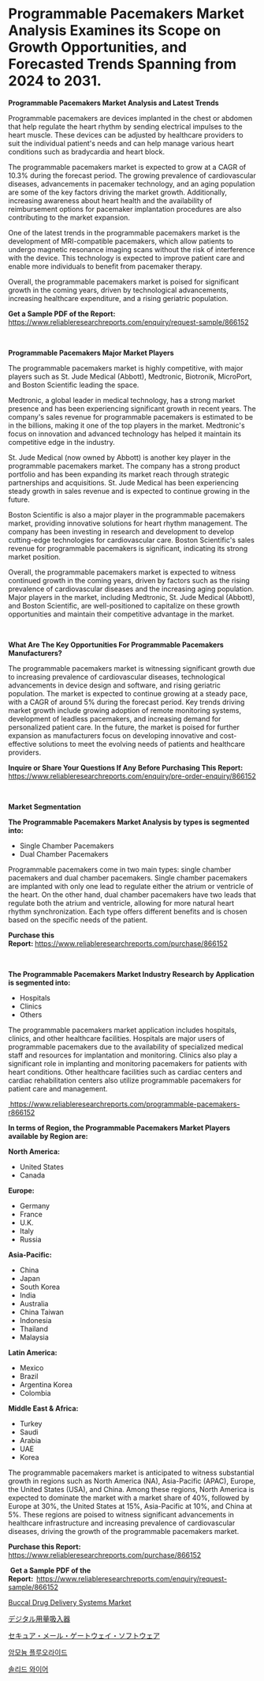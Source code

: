 <p><h1>Programmable Pacemakers Market Analysis Examines its Scope on Growth Opportunities, and Forecasted Trends Spanning from 2024 to 2031.</h1></p><p><strong>Programmable Pacemakers Market Analysis and Latest Trends</strong></p>
<p><p>Programmable pacemakers are devices implanted in the chest or abdomen that help regulate the heart rhythm by sending electrical impulses to the heart muscle. These devices can be adjusted by healthcare providers to suit the individual patient's needs and can help manage various heart conditions such as bradycardia and heart block.</p><p>The programmable pacemakers market is expected to grow at a CAGR of 10.3% during the forecast period. The growing prevalence of cardiovascular diseases, advancements in pacemaker technology, and an aging population are some of the key factors driving the market growth. Additionally, increasing awareness about heart health and the availability of reimbursement options for pacemaker implantation procedures are also contributing to the market expansion.</p><p>One of the latest trends in the programmable pacemakers market is the development of MRI-compatible pacemakers, which allow patients to undergo magnetic resonance imaging scans without the risk of interference with the device. This technology is expected to improve patient care and enable more individuals to benefit from pacemaker therapy.</p><p>Overall, the programmable pacemakers market is poised for significant growth in the coming years, driven by technological advancements, increasing healthcare expenditure, and a rising geriatric population.</p></p>
<p><strong>Get a Sample PDF of the Report:&nbsp;</strong> <a href="https://www.reliableresearchreports.com/enquiry/request-sample/866152">https://www.reliableresearchreports.com/enquiry/request-sample/866152</a></p>
<p>&nbsp;</p>
<p><strong>Programmable Pacemakers Major Market Players</strong></p>
<p><p>The programmable pacemakers market is highly competitive, with major players such as St. Jude Medical (Abbott), Medtronic, Biotronik, MicroPort, and Boston Scientific leading the space. </p><p>Medtronic, a global leader in medical technology, has a strong market presence and has been experiencing significant growth in recent years. The company's sales revenue for programmable pacemakers is estimated to be in the billions, making it one of the top players in the market. Medtronic's focus on innovation and advanced technology has helped it maintain its competitive edge in the industry.</p><p>St. Jude Medical (now owned by Abbott) is another key player in the programmable pacemakers market. The company has a strong product portfolio and has been expanding its market reach through strategic partnerships and acquisitions. St. Jude Medical has been experiencing steady growth in sales revenue and is expected to continue growing in the future.</p><p>Boston Scientific is also a major player in the programmable pacemakers market, providing innovative solutions for heart rhythm management. The company has been investing in research and development to develop cutting-edge technologies for cardiovascular care. Boston Scientific's sales revenue for programmable pacemakers is significant, indicating its strong market position.</p><p>Overall, the programmable pacemakers market is expected to witness continued growth in the coming years, driven by factors such as the rising prevalence of cardiovascular diseases and the increasing aging population. Major players in the market, including Medtronic, St. Jude Medical (Abbott), and Boston Scientific, are well-positioned to capitalize on these growth opportunities and maintain their competitive advantage in the market.</p></p>
<p>&nbsp;</p>
<p><strong>What Are The Key Opportunities For Programmable Pacemakers Manufacturers?</strong></p>
<p><p>The programmable pacemakers market is witnessing significant growth due to increasing prevalence of cardiovascular diseases, technological advancements in device design and software, and rising geriatric population. The market is expected to continue growing at a steady pace, with a CAGR of around 5% during the forecast period. Key trends driving market growth include growing adoption of remote monitoring systems, development of leadless pacemakers, and increasing demand for personalized patient care. In the future, the market is poised for further expansion as manufacturers focus on developing innovative and cost-effective solutions to meet the evolving needs of patients and healthcare providers.</p></p>
<p><strong>Inquire or Share Your Questions If Any Before Purchasing This Report:</strong> <a href="https://www.reliableresearchreports.com/enquiry/pre-order-enquiry/866152">https://www.reliableresearchreports.com/enquiry/pre-order-enquiry/866152</a></p>
<p>&nbsp;</p>
<p><strong>Market Segmentation</strong></p>
<p><strong>The Programmable Pacemakers Market Analysis by types is segmented into:</strong></p>
<p><ul><li>Single Chamber Pacemakers</li><li>Dual Chamber Pacemakers</li></ul></p>
<p><p>Programmable pacemakers come in two main types: single chamber pacemakers and dual chamber pacemakers. Single chamber pacemakers are implanted with only one lead to regulate either the atrium or ventricle of the heart. On the other hand, dual chamber pacemakers have two leads that regulate both the atrium and ventricle, allowing for more natural heart rhythm synchronization. Each type offers different benefits and is chosen based on the specific needs of the patient.</p></p>
<p><strong>Purchase this Report:&nbsp;</strong><a href="https://www.reliableresearchreports.com/purchase/866152">https://www.reliableresearchreports.com/purchase/866152</a></p>
<p>&nbsp;</p>
<p><strong>The Programmable Pacemakers Market Industry Research by Application is segmented into:</strong></p>
<p><ul><li>Hospitals</li><li>Clinics</li><li>Others</li></ul></p>
<p><p>The programmable pacemakers market application includes hospitals, clinics, and other healthcare facilities. Hospitals are major users of programmable pacemakers due to the availability of specialized medical staff and resources for implantation and monitoring. Clinics also play a significant role in implanting and monitoring pacemakers for patients with heart conditions. Other healthcare facilities such as cardiac centers and cardiac rehabilitation centers also utilize programmable pacemakers for patient care and management.</p></p>
<p><a href="https://www.reliableresearchreports.com/programmable-pacemakers-r866152">&nbsp;https://www.reliableresearchreports.com/programmable-pacemakers-r866152</a></p>
<p><strong>In terms of Region, the Programmable Pacemakers Market Players available by Region are:</strong></p>
<p>
    <p> <strong> North America: </strong>
        <ul>
            <li>United States</li>
            <li>Canada</li>
        </ul>
        </p> 
    <p> <strong> Europe: </strong>
        <ul>
            <li>Germany</li>
            <li>France</li>
            <li>U.K.</li>
            <li>Italy</li>
            <li>Russia</li>
        </ul>
        </p> 
    <p> <strong> Asia-Pacific: </strong>
        <ul>
            <li>China</li>
            <li>Japan</li>
            <li>South Korea</li>
            <li>India</li>
            <li>Australia</li>
            <li>China Taiwan</li>
            <li>Indonesia</li>
            <li>Thailand</li>
            <li>Malaysia</li>
        </ul>
        </p> 
    <p> <strong> Latin America: </strong>
        <ul>
            <li>Mexico</li>
            <li>Brazil</li>
            <li>Argentina Korea</li>
            <li>Colombia</li>
        </ul>
        </p> 
    <p> <strong> Middle East & Africa: </strong>
        <ul>
            <li>Turkey</li>
            <li>Saudi</li>
            <li>Arabia</li>
            <li>UAE</li>
            <li>Korea</li>
        </ul>
    </p>
    </p>
<p><p>The programmable pacemakers market is anticipated to witness substantial growth in regions such as North America (NA), Asia-Pacific (APAC), Europe, the United States (USA), and China. Among these regions, North America is expected to dominate the market with a market share of 40%, followed by Europe at 30%, the United States at 15%, Asia-Pacific at 10%, and China at 5%. These regions are poised to witness significant advancements in healthcare infrastructure and increasing prevalence of cardiovascular diseases, driving the growth of the programmable pacemakers market.</p></p>
<p><strong>Purchase this Report: </strong><a href="https://www.reliableresearchreports.com/purchase/866152">https://www.reliableresearchreports.com/purchase/866152</a></p>
<p>&nbsp;<strong>Get a Sample PDF of the Report:&nbsp;&nbsp;</strong><a href="https://www.reliableresearchreports.com/enquiry/request-sample/866152">https://www.reliableresearchreports.com/enquiry/request-sample/866152</a></p>
<p><strong></strong></p>
<p><p><a href="https://github.com/FassouRP/Market-Research-Report-List-4/blob/main/buccal-drug-delivery-systems-market.md">Buccal Drug Delivery Systems Market</a></p><p><a href="https://medium.com/@skyleridges76856/%E3%83%87%E3%82%B8%E3%82%BF%E3%83%AB%E5%90%B8%E5%85%A5%E5%99%A8%E3%81%AE%E5%B8%82%E5%A0%B4%E5%88%86%E6%9E%90-%E3%81%9D%E3%81%AE%E5%B9%B4%E9%96%93%E6%88%90%E9%95%B7%E7%8E%87-%E5%B8%82%E5%A0%B4%E3%82%BB%E3%82%B0%E3%83%A1%E3%83%B3%E3%83%86%E3%83%BC%E3%82%B7%E3%83%A7%E3%83%B3-%E3%81%8A%E3%82%88%E3%81%B3%E3%82%B0%E3%83%AD%E3%83%BC%E3%83%90%E3%83%AB%E7%94%A3%E6%A5%AD%E6%A6%82%E8%A6%81-475f6319818a">デジタル用量吸入器</a></p><p><a href="https://medium.com/@amehdzmay/%E3%82%BB%E3%82%AD%E3%83%A5%E3%82%A2%E3%83%A1%E3%83%BC%E3%83%AB%E3%82%B2%E3%83%BC%E3%83%88%E3%82%A6%E3%82%A7%E3%82%A4%E3%82%BD%E3%83%95%E3%83%88%E3%82%A6%E3%82%A7%E3%82%A2%E5%B8%82%E5%A0%B4-2031%E5%B9%B4%E3%81%BE%E3%81%A7%E3%81%AE%E6%88%90%E5%8A%9F%E3%81%97%E3%81%9F%E3%83%93%E3%82%B8%E3%83%8D%E3%82%B9%E6%88%A6%E7%95%A5%E3%81%AE%E9%8D%B5%E3%82%92%E4%BA%88%E6%B8%AC-1c1778f7b644">セキュア・メール・ゲートウェイ・ソフトウェア</a></p><p><a href="https://github.com/mpodehpw07370073/Market-Research-Report-List-2/blob/main/718595845666.md">암모늄 플루오라이드</a></p><p><a href="https://medium.com/@albinbrakus2023/%EA%B3%A0%EC%B2%B4-%EC%99%80%EC%9D%B4%EC%96%B4-%EC%8B%9C%EC%9E%A5-%EC%9C%A0%ED%98%95-%EC%9D%91%EC%9A%A9-%EB%B0%8F-%EC%A7%80%EB%A6%AC%EC%97%90-%EB%8C%80%ED%95%9C-%ED%8F%AC%EA%B4%84%EC%A0%81-%ED%8F%89%EA%B0%80-474f6136524c">솔리드 와이어</a></p></p>